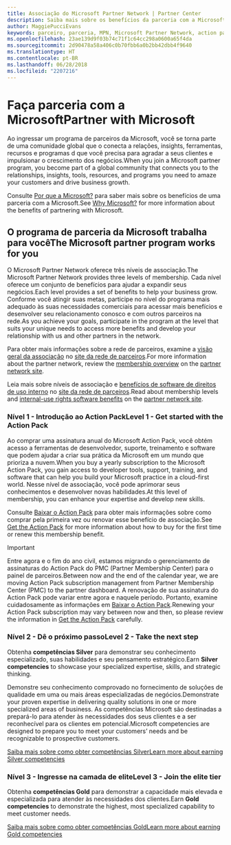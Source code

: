 ```yaml
---
title: Associação do Microsoft Partner Network | Partner Center
description: Saiba mais sobre os benefícios da parceria com a Microsoft.
author: MaggiePucciEvans
keywords: parceiro, parceria, MPN, Microsoft Partner Network, action pack, MAPS, assinatura do action pack, benefícios, benefícios do MPN, associação, silver, gold, competências
ms.openlocfilehash: 23ae139d9f03b74c71f1c64cc298a0600a65f4da
ms.sourcegitcommit: 2d90478a58a406c0b70fbb6a0b2bb42dbb4f9640
ms.translationtype: HT
ms.contentlocale: pt-BR
ms.lasthandoff: 06/28/2018
ms.locfileid: "2207216"
---
```

# <a name="partner-with-microsoft"></a><span data-ttu-id="08853-104">Faça parceria com a Microsoft</span><span class="sxs-lookup"><span data-stu-id="08853-104">Partner with Microsoft</span></span>

<span data-ttu-id="08853-105">Ao ingressar um programa de parceiros da Microsoft, você se torna parte de uma comunidade global que o conecta a relações, insights, ferramentas, recursos e programas d que você precisa para agradar a seus clientes e impulsionar o crescimento dos negócios.</span><span class="sxs-lookup"><span data-stu-id="08853-105">When you join a Microsoft partner program, you become part of a global community that connects you to the relationships, insights, tools, resources, and programs you need to amaze your customers and drive business growth.</span></span> 

<span data-ttu-id="08853-106">Consulte [Por que a Microsoft?](https://partner.microsoft.com/business-opportunities/why-microsoft) para saber mais sobre os benefícios de uma parceria com a Microsoft.</span><span class="sxs-lookup"><span data-stu-id="08853-106">See [Why Microsoft?](https://partner.microsoft.com/business-opportunities/why-microsoft) for more information about the benefits of partnering with Microsoft.</span></span> 


## <a name="the-microsoft-partner-program-works-for-you"></a><span data-ttu-id="08853-107">O programa de parceria da Microsoft trabalha para você</span><span class="sxs-lookup"><span data-stu-id="08853-107">The Microsoft partner program works for you</span></span>

<span data-ttu-id="08853-108">O Microsoft Partner Network oferece três níveis de associação.</span><span class="sxs-lookup"><span data-stu-id="08853-108">The Microsoft Partner Network provides three levels of membership.</span></span> <span data-ttu-id="08853-109">Cada nível oferece um conjunto de benefícios para ajudar a expandir seus negócios.</span><span class="sxs-lookup"><span data-stu-id="08853-109">Each level provides a set of benefits to help your business grow.</span></span> <span data-ttu-id="08853-110">Conforme você atingir suas metas, participe no nível do programa mais adequado às suas necessidades comerciais para acessar mais benefícios e desenvolver seu relacionamento conosco e com outros parceiros na rede.</span><span class="sxs-lookup"><span data-stu-id="08853-110">As you achieve your goals, participate in the program at the level that suits your unique needs to access more benefits and develop your relationship with us and other partners in the network.</span></span> 

<span data-ttu-id="08853-111">Para obter mais informações sobre a rede de parceiros, examine a [visão geral da associação](https://partner.microsoft.com/membership) no [site da rede de parceiros](https://partner.microsoft.com).</span><span class="sxs-lookup"><span data-stu-id="08853-111">For more information about the partner network, review the [membership overview](https://partner.microsoft.com/membership) on the [partner network site](https://partner.microsoft.com).</span></span> 

<span data-ttu-id="08853-112">Leia mais sobre níveis de associação e [benefícios de software de direitos de uso interno](https://partner.microsoft.com/membership/internal-use-software) no [site da rede de parceiros](https://partner.microsoft.com).</span><span class="sxs-lookup"><span data-stu-id="08853-112">Read about membership levels and [internal-use rights software benefits](https://partner.microsoft.com/membership/internal-use-software) on the [partner network site](https://partner.microsoft.com).</span></span> 

### <a name="level-1---get-started-with-the-action-pack"></a><span data-ttu-id="08853-113">Nível 1 - Introdução ao Action Pack</span><span class="sxs-lookup"><span data-stu-id="08853-113">Level 1 - Get started with the Action Pack</span></span> 

<span data-ttu-id="08853-114">Ao comprar uma assinatura anual do Microsoft Action Pack, você obtém acesso a ferramentas de desenvolvedor, suporte, treinamento e software que podem ajudar a criar sua prática da Microsoft em um mundo que prioriza a nuvem.</span><span class="sxs-lookup"><span data-stu-id="08853-114">When you buy a yearly subscription to the Microsoft Action Pack, you gain access to developer tools, support, training, and software that can help you build your Microsoft practice in a cloud-first world.</span></span> <span data-ttu-id="08853-115">Nesse nível de associação, você pode aprimorar seus conhecimentos e desenvolver novas habilidades.</span><span class="sxs-lookup"><span data-stu-id="08853-115">At this level of membership, you can enhance your expertise and develop new skills.</span></span>

<span data-ttu-id="08853-116">Consulte [Baixar o Action Pack](mpn-get-action-pack.md) para obter mais informações sobre como comprar pela primeira vez ou renovar esse benefício de associação.</span><span class="sxs-lookup"><span data-stu-id="08853-116">See [Get the Action Pack](mpn-get-action-pack.md) for more information about how to buy for the first time or renew this membership benefit.</span></span>  

>[!IMPORTANT]
><span data-ttu-id="08853-117">Entre agora e o fim do ano civil, estamos migrando o gerenciamento de assinaturas do Action Pack do PMC (Partner Membership Center) para o painel de parceiros.</span><span class="sxs-lookup"><span data-stu-id="08853-117">Between now and the end of the calendar year, we are moving Action Pack subscription management from Partner Membership Center (PMC) to the partner dashboard.</span></span> <span data-ttu-id="08853-118">A renovação de sua assinatura do Action Pack pode variar entre agora e naquele período. Portanto, examine cuidadosamente as informações em [Baixar o Action Pack](mpn-get-action-pack.md).</span><span class="sxs-lookup"><span data-stu-id="08853-118">Renewing your Action Pack subscription may vary between now and then, so please review the information in [Get the Action Pack](mpn-get-action-pack.md) carefully.</span></span>  


### <a name="level-2---take-the-next-step"></a><span data-ttu-id="08853-119">Nível 2 - Dê o próximo passo</span><span class="sxs-lookup"><span data-stu-id="08853-119">Level 2 - Take the next step</span></span>

<span data-ttu-id="08853-120">Obtenha **competências Silver** para demonstrar seu conhecimento especializado, suas habilidades e seu pensamento estratégico.</span><span class="sxs-lookup"><span data-stu-id="08853-120">Earn **Silver competencies** to showcase your specialized expertise, skills, and strategic thinking.</span></span> 
    
<span data-ttu-id="08853-121">Demonstre seu conhecimento comprovado no fornecimento de soluções de qualidade em uma ou mais áreas especializadas de negócios.</span><span class="sxs-lookup"><span data-stu-id="08853-121">Demonstrate your proven expertise in delivering quality solutions in one or more specialized areas of business.</span></span> <span data-ttu-id="08853-122">As competências Microsoft são destinadas a prepará-lo para atender às necessidades dos seus clientes e a ser reconhecível para os clientes em potencial.</span><span class="sxs-lookup"><span data-stu-id="08853-122">Microsoft competencies are designed to prepare you to meet your customers’ needs and be recognizable to prospective customers.</span></span> 

[<span data-ttu-id="08853-123">Saiba mais sobre como obter competências Silver</span><span class="sxs-lookup"><span data-stu-id="08853-123">Learn more about earning Silver competencies</span></span>](https://partner.microsoft.com/membership/competencies)


### <a name="level-3---join-the-elite-tier"></a><span data-ttu-id="08853-124">Nível 3 - Ingresse na camada de elite</span><span class="sxs-lookup"><span data-stu-id="08853-124">Level 3 - Join the elite tier</span></span>

<span data-ttu-id="08853-125">Obtenha **competências Gold** para demonstrar a capacidade mais elevada e especializada para atender às necessidades dos clientes.</span><span class="sxs-lookup"><span data-stu-id="08853-125">Earn **Gold competencies** to demonstrate the highest, most specialized capability to meet customer needs.</span></span> 

[<span data-ttu-id="08853-126">Saiba mais sobre como obter competências Gold</span><span class="sxs-lookup"><span data-stu-id="08853-126">Learn more about earning Gold competencies</span></span>](https://partner.microsoft.com/membership/competencies)

